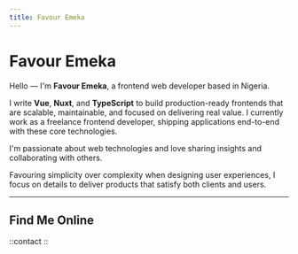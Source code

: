 ```yaml
---
title: Favour Emeka
---
```


# Favour Emeka

Hello — I&apos;m **Favour Emeka**, a frontend web developer based in Nigeria.

I write **Vue**, **Nuxt**, and **TypeScript** to build production-ready frontends that are scalable, maintainable, and focused on delivering real value. I currently work as a freelance frontend developer, shipping applications end-to-end with these core technologies.

I&apos;m passionate about web technologies and love sharing insights and collaborating with others.

Favouring simplicity over complexity when designing user experiences, I focus on details to deliver products that satisfy both clients and users.

---

## Find Me Online
::contact
::